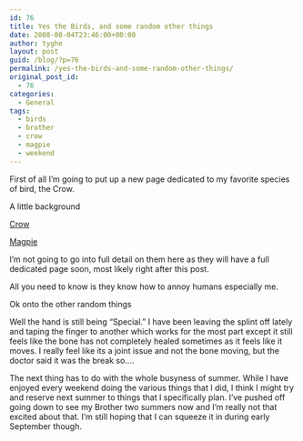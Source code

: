 ```yaml
---
id: 76
title: Yes the Birds, and some random other things
date: 2008-08-04T23:46:00+00:00
author: tyghe
layout: post
guid: /blog/?p=76
permalink: /yes-the-birds-and-some-random-other-things/
original_post_id:
  - 76
categories:
  - General
tags:
  - birds
  - brother
  - crow
  - magpie
  - weekend
---
```

First of all I&#8217;m going to put up a new page dedicated to my favorite species of bird, the Crow.
  
A little background
  
[Crow](http://en.wikipedia.org/wiki/Crow)
  
[Magpie](https://en.wikipedia.org/wiki/Magpie)

I&#8217;m not going to go into full detail on them here as they will have a full dedicated page soon, most likely right after this post.
  
All you need to know is they know how to annoy humans especially me.

Ok onto the other random things

Well the hand is still being &#8220;Special.&#8221; I have been leaving the splint off lately and taping the finger to another which works for the most part except it still feels like the bone has not completely healed sometimes as it feels like it moves. I really feel like its a joint issue and not the bone moving, but the doctor said it was the break so&#8230;.

The next thing has to do with the whole busyness of summer. While I have enjoyed every weekend doing the various things that I did, I think I might try and reserve next summer to things that I specifically plan. I&#8217;ve pushed off going down to see my Brother two summers now and I&#8217;m really not that excited about that. I&#8217;m still hoping that I can squeeze it in during early September though.
